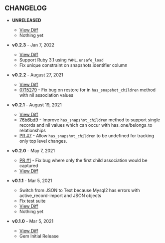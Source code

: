 CHANGELOG
---------

- **UNRELEASED**
  * [View Diff](https://github.com/westonganger/active_snapshot/compare/v0.2.3...master)
  * Nothing yet

- **v0.2.3** - Jan 7, 2022
  * [View Diff](https://github.com/westonganger/active_snapshot/compare/v0.2.2...v0.2.3)
  * Support Ruby 3.1 using `YAML.unsafe_load`
  * Fix unique constraint on snapshots.identifier column

- **v0.2.2** - August 27, 2021
  * [View Diff](https://github.com/westonganger/active_snapshot/compare/v0.2.1...v0.2.2)
  * [0715279](https://github.com/westonganger/active_snapshot/commit/0715279) - Fix bug on restore for in `has_snapshot_children` method with nil association values

- **v0.2.1** - August 19, 2021
  * [View Diff](https://github.com/westonganger/active_snapshot/compare/v0.2.0...v0.2.1)
  * [76b6bd9](https://github.com/westonganger/active_snapshot/commit/76b6bd951f73b277891976c458a0cdef0bd77af5) - Improve `has_snapshot_children` method to support single records and nil values which can occur with has_one/belongs_to relationships
  * [PR #7](https://github.com/westonganger/active_snapshot/pull/7) - Allow `has_snapshot_children` to be undefined for tracking only top level changes.

- **v0.2.0** - May 7, 2021
  * [PR #1](https://github.com/westonganger/active_snapshot/pull/1) - Fix bug where only the first child association would be captured
  * [View Diff](https://github.com/westonganger/active_snapshot/compare/v0.1.1...v0.2.0)

- **v0.1.1** - Mar 5, 2021
  * Switch from JSON to Text because Mysql2 has errors with active_record-import and JSON objects
  * Fix test suite
  * [View Diff](https://github.com/westonganger/active_snapshot/compare/v0.1.0...v0.1.1)
  * Nothing yet
  
- **v0.1.0** - Mar 5, 2021
  * [View Diff](https://github.com/westonganger/active_snapshot/compare/edbbfd3...v0.1.0)
  * Gem Initial Release
